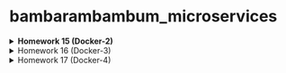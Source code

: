 # bambarambambum_microservices
**<details><summary>Homework 15 (Docker-2)</summary>**
### Task 1
* What is the difference between a container and an image?
The main difference between the image and the container is the writable top layer.
To create a container, the Docker engine takes an image, adds a writable top layer and initializes various parameters (network ports, container name, identifier and resource limits).
### Task 2 - Infra
* Ready infrastructure for reddit-docker-app has the following form
1. Infra
    1. ansible
        1. environments
            1. inventory.gcp.yml
        2. playbooks
            1. base.yml
            2. deploy.yml
            3. docker.yml
            4. site.yml
        3. ansible.cfg
        4. requirements.txt
    2. packer
        1. docker.json
        2. variables.json.example
    3. terraform
        1. main.tf
        2. outputs.tf
        3. terraform.tfvars.example
        4. variables.tf
1) We bake python, pip, docker.io, pip-docker module into the image (packer + ansible provisioning)
2) With Terraform, we deploy the required number of instances from the finished image
3) We launch a playbook that checks whether everything is installed, downloads the docker image and launches it
</details>
<details><summary>Homework 16 (Docker-3)</summary>

### Task 1
To start containers with new variables without restarting the builder, use the following commands
```
docker run -d --network=reddit --network-alias=app_post_db --network-alias=app_comment_db mongo:latest
docker run -d --network=reddit --network-alias=app_post --env POST_DATABASE_HOST=app_post_db androsovm/post:1.0
docker run -d --network=reddit --network-alias=app_comment --env COMMENT_DATABASE_HOST=app_comment_db androsovm/comment:1.0
docker run -d --network=reddit -p 9292:9292 --env POST_SERVICE_HOST=app_post --env COMMENT_SERVICE_HOST=app_comment androsovm/ui:1.0
```

### Task 2
1) /ui/Dockerfile
```
FROM alpine:3.9
RUN apk --no-cache update && apk --no-cache --update add \
    ruby-full ruby-dev build-base ruby-bundler \
    && bundle install \
    && bundle clean --force
```
```
androsovm/ui        2.0                 4f32edbbdc96        3 hours ago          430MB
androsovm/ui        4.0                 b733a4f805f9        About a minute ago   236MB
```
2) /comment/Dockerfile
```
FROM alpine:3.9
RUN apk --no-cache update && apk --no-cache --update add \
    ruby-full ruby-dev build-base ruby-bundler \
    && bundle install \
    && bundle clean --force
```
```
androsovm/comment   1.0                 f2b8bb71005e        4 hours ago          784MB
androsovm/comment   3.0                 1de43db40158        About a minute ago   233MB
```
3) /post-py/Dockerfile
```
RUN apk --no-cache --update add build-base && \
    pip install --no-cache-dir -r /app/requirements.txt && \
    apk del build-base
```
```
androsovm/post      1.0                 67d1538d796c        8 hours ago          110MB
androsovm/post      2.0                 82b1e3091aa8        2 hours ago          106MB
```
For faster work of the builder, we also need to replace the ADD instructions with COPY and transfer all the steps for installing packages and copying files to the end of the Dockerfile.
</details>
<details><summary>Homework 17 (Docker-4)</summary>

### Task 1 - docker-compose.yml
1) See the docker-compose.yml and .env.example

### Task 2 - Project name
```
docker-compose [-f <arg>...] [options] [COMMAND] [ARGS...]
-p, --project-name NAME     Specify an alternate project name
                            (default: directory name)
```
Example:
```
docker-compose -p hm17 up -d
```
```
Creating network "hm17_front_net" with the default driver
Creating network "hm17_back_net" with the default driver
Creating volume "hm17_post_db" with default driver
...
```
We can also name containers using docker-compose.yml
```
some_service:
  container_name: name_name_name
```

### Task 3 - Override
1) We need to copy the source to the docker host
```
docker-machine scp -r ui/ docker-host:/home/docker-user/ui
docker-machine scp -r comment/ docker-host:/home/docker-user/comment
docker-machine scp -r post-py/ docker-host:/home/docker-user/post-py
```
2) Created a docker-compose.override.yml file
```
...
  ui:
    volumes:
      - /home/docker-user/ui:/app
    command: 'puma --debug -w 2'

  post:
    volumes:
      - /home/docker-user/post-py:/app

  comment:
    volumes:
      - /home/docker-user/comment:/app
    command: 'puma --debug -w 2'

volumes:
  ui:
  post:
  comment:
```
3) Start and check
```
docker-compose -f docker-compose.yml -f docker-compose.override.yml up -d
docker ps
```
</details>
